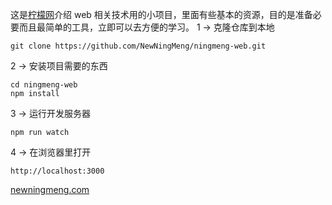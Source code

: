
这是[柠檬网](http://newningmeng.com)介绍 web 相关技术用的小项目，里面有些基本的资源，目的是准备必要而且最简单的工具，立即可以去方便的学习。
 1 → 克隆仓库到本地
```
git clone https://github.com/NewNingMeng/ningmeng-web.git
```
2 → 安装项目需要的东西
```
cd ningmeng-web
npm install
```
3 → 运行开发服务器
```
npm run watch
```
4 → 在浏览器里打开
```
http://localhost:3000
```
[newningmeng.com](http://newningmeng.com)
